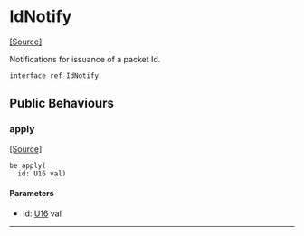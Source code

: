 # IdNotify
<span class="source-link">[[Source]](src/mqtt-idIssuer/idIssuer.md#L-0-5)</span>

Notifications for issuance of a packet Id.


```pony
interface ref IdNotify
```

## Public Behaviours

### apply
<span class="source-link">[[Source]](src/mqtt-idIssuer/idIssuer.md#L-0-9)</span>


```pony
be apply(
  id: U16 val)
```
#### Parameters

*   id: [U16](builtin-U16.md) val

---

